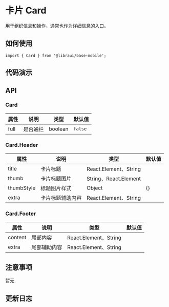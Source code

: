 # 卡片 Card

用于组织信息和操作，通常也作为详细信息的入口。


## 如何使用

```
import { Card } from '@libraui/base-mobile';

```

## 代码演示


## API

### Card

|属性 | 说明 | 类型 | 默认值
|----|-----|------|------
|   full  |  是否通栏  | boolean | `false` |

### Card.Header

| 属性 | 说明 | 类型 | 默认值
| ----|-----|------|------
|title| 卡片标题 | React.Element、String | |
|thumb| 卡片标题图片 | String、React.Element |  |
|thumbStyle| 标题图片样式 | Object | {} |
|extra| 卡片标题辅助内容 | React.Element、String |  |



### Card.Footer

| 属性 | 说明 | 类型 | 默认值
| ----|-----|------|------
|content|尾部内容 | React.Element、String | |
|extra| 尾部辅助内容 | React.Element、String |  |


## 注意事项

暂无

## 更新日志
